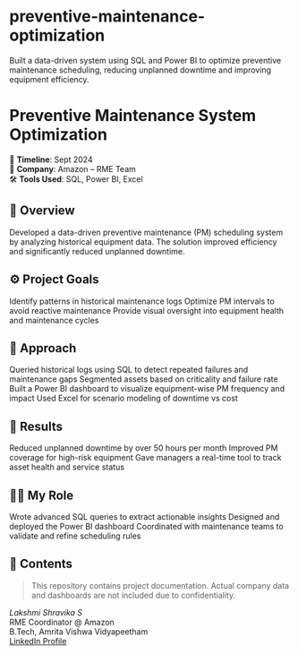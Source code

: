 # preventive-maintenance-optimization
Built a data-driven system using SQL and Power BI to optimize preventive maintenance scheduling, reducing unplanned downtime and improving equipment efficiency.

# Preventive Maintenance System Optimization

📅 **Timeline**: Sept 2024  
🏢 **Company**: Amazon – RME Team  
🛠️ **Tools Used**: SQL, Power BI, Excel

## 📌 Overview
Developed a data-driven preventive maintenance (PM) scheduling system by analyzing historical equipment data. The solution improved efficiency and significantly reduced unplanned downtime.

## ⚙️ Project Goals
Identify patterns in historical maintenance logs
Optimize PM intervals to avoid reactive maintenance
Provide visual oversight into equipment health and maintenance cycles

## 🧰 Approach
Queried historical logs using SQL to detect repeated failures and maintenance gaps
Segmented assets based on criticality and failure rate
Built a Power BI dashboard to visualize equipment-wise PM frequency and impact
Used Excel for scenario modeling of downtime vs cost

## 🎯 Results
Reduced unplanned downtime by over 50 hours per month
Improved PM coverage for high-risk equipment
Gave managers a real-time tool to track asset health and service status

## 👩‍💻 My Role
Wrote advanced SQL queries to extract actionable insights
Designed and deployed the Power BI dashboard
Coordinated with maintenance teams to validate and refine scheduling rules

## 📁 Contents
> This repository contains project documentation. Actual company data and dashboards are not included due to confidentiality.


*Lakshmi Shravika S*  
RME Coordinator @ Amazon  
B.Tech, Amrita Vishwa Vidyapeetham  
[LinkedIn Profile](https://linkedin.com/in/lakshmi-shravika-siddhabattula-516864231)
